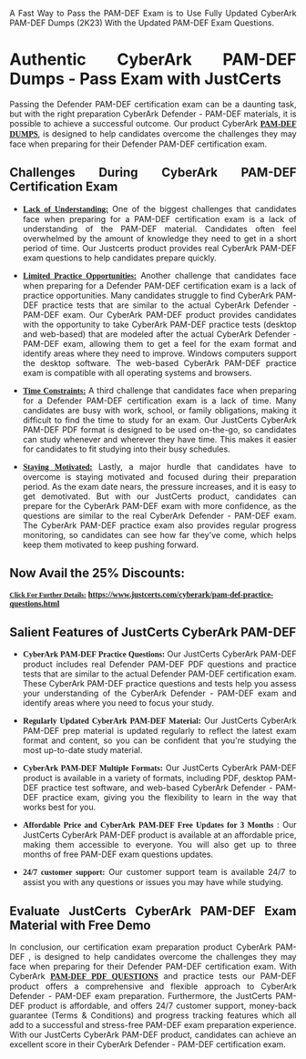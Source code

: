 <p dir="auto" style="text-align: justify;">A Fast Way to Pass the PAM-DEF Exam is to Use Fully Updated CyberArk PAM-DEF Dumps (2K23) With the Updated PAM-DEF Exam Questions.</p>

<h1 style="text-align: justify;"><strong>Authentic CyberArk PAM-DEF Dumps - Pass Exam with JustCerts</strong></h1>

<p style="text-align: justify;">Passing the Defender PAM-DEF certification exam can be a daunting task, but with the right preparation CyberArk Defender - PAM-DEF materials, it is possible to achieve a successful outcome. Our product CyberArk <strong><a href="https://www.justcerts.com/cyberark/pam-def-practice-questions.html"><span style="font-family:Georgia,serif;"><u>PAM-DEF DUMPS</u></span></a></strong>, is designed to help candidates overcome the challenges they may face when preparing for their Defender PAM-DEF certification exam.</p>

<h2 style="text-align: justify;"><strong>Challenges During CyberArk PAM-DEF Certification Exam</strong></h2>

<ul>
	<li style="text-align: justify;"><u><span style="font-family:Georgia,serif;"><strong>Lack of Understanding:</strong></span></u> One of the biggest challenges that candidates face when preparing for a PAM-DEF certification exam is a lack of understanding of the PAM-DEF material. Candidates often feel overwhelmed by the amount of knowledge they need to get in a short period of time. Our Justcerts product provides real CyberArk PAM-DEF exam questions to help candidates prepare quickly.</li>
</ul>

<ul>
	<li style="text-align: justify;"><u><span style="font-family:Georgia,serif;"><strong>Limited Practice Opportunities:</strong></span></u> Another challenge that candidates face when preparing for a Defender PAM-DEF certification exam is a lack of practice opportunities. Many candidates struggle to find CyberArk PAM-DEF practice tests that are similar to the actual CyberArk Defender - PAM-DEF exam. Our CyberArk PAM-DEF product provides candidates with the opportunity to take CyberArk PAM-DEF practice tests (desktop and web-based) that are modeled after the actual CyberArk Defender - PAM-DEF exam, allowing them to get a feel for the exam format and identify areas where they need to improve. Windows computers support the desktop software. The web-based CyberArk PAM-DEF practice exam is compatible with all operating systems and browsers.</li>
</ul>

<ul>
	<li style="text-align: justify;"><u><span style="font-family:Georgia,serif;"><strong>Time Constraints:</strong></span></u> A third challenge that candidates face when preparing for a Defender PAM-DEF certification exam is a lack of time. Many candidates are busy with work, school, or family obligations, making it difficult to find the time to study for an exam. Our JustCerts CyberArk PAM-DEF PDF format is designed to be used on-the-go, so candidates can study whenever and wherever they have time. This makes it easier for candidates to fit studying into their busy schedules.</li>
</ul>

<ul>
	<li style="text-align: justify;"><u><span style="font-family:Georgia,serif;"><strong>Staying Motivated:</strong></span></u> Lastly, a major hurdle that candidates have to overcome is staying motivated and focused during their preparation period. As the exam date nears, the pressure increases, and it is easy to get demotivated. But with our JustCerts product, candidates can prepare for the CyberArk PAM-DEF exam with more confidence, as the questions are similar to the real CyberArk Defender - PAM-DEF exam. The CyberArk PAM-DEF practice exam also provides regular progress monitoring, so candidates can see how far they've come, which helps keep them motivated to keep pushing forward.</li>
</ul>

<h2 style="text-align: justify;"><strong>Now Avail the 25% Discounts:</strong></h2>

<p><span style="font-size:12px;"><u><span style="font-family:Georgia,serif;"><strong>Click For Further Details:</strong></span></u></span><span style="font-size:14px;"><span style="font-family:Georgia,serif;"><strong> <a href="https://www.justcerts.com/cyberark/pam-def-practice-questions.html">https://www.justcerts.com/cyberark/pam-def-practice-questions.html</a></strong></span></span></p>

<h2 style="text-align: justify;"><strong>Salient Features of JustCerts CyberArk PAM-DEF</strong></h2>

<ul>
	<li style="text-align: justify;"><span style="font-family:Georgia,serif;"><strong>CyberArk PAM-DEF Practice Questions:</strong></span> Our JustCerts CyberArk PAM-DEF product includes real Defender PAM-DEF PDF questions and practice tests that are similar to the actual Defender PAM-DEF certification exam. These CyberArk PAM-DEF practice questions and tests help you assess your understanding of the CyberArk Defender - PAM-DEF exam and identify areas where you need to focus your study.</li>
</ul>

<ul>
	<li style="text-align: justify;"><span style="font-family:Georgia,serif;"><strong>Regularly Updated CyberArk PAM-DEF Material:</strong></span> Our JustCerts CyberArk PAM-DEF prep material is updated regularly to reflect the latest exam format and content, so you can be confident that you're studying the most up-to-date study material.</li>
</ul>

<ul>
	<li style="text-align: justify;"><span style="font-family:Georgia,serif;"><strong>CyberArk PAM-DEF Multiple Formats:</strong></span> Our JustCerts CyberArk PAM-DEF product is available in a variety of formats, including PDF, desktop PAM-DEF practice test software, and web-based CyberArk Defender - PAM-DEF practice exam, giving you the flexibility to learn in the way that works best for you.</li>
</ul>

<ul>
	<li style="text-align: justify;"><span style="font-family:Georgia,serif;"><strong>Affordable Price and CyberArk PAM-DEF Free Updates for 3 Months</strong></span> : Our JustCerts CyberArk PAM-DEF product is available at an affordable price, making them accessible to everyone. You will also get up to three months of free PAM-DEF exam questions updates.</li>
</ul>

<ul>
	<li style="text-align: justify;"><span style="font-family:Georgia,serif;"><strong>24/7 customer support:</strong></span> Our customer support team is available 24/7 to assist you with any questions or issues you may have while studying.</li>
</ul>

<h2 style="text-align: justify;"><strong>Evaluate JustCerts CyberArk PAM-DEF Exam Material with Free Demo</strong></h2>

<p style="text-align: justify;">In conclusion, our certification exam preparation product CyberArk PAM-DEF , is designed to help candidates overcome the challenges they may face when preparing for their Defender PAM-DEF certification exam. With CyberArk <a href="https://www.justcerts.com/cyberark/pam-def-practice-questions.html"><u><strong><span style="font-family:Georgia,serif;">PAM-DEF PDF QUESTIONS</span></strong></u></a> and practice tests our PAM-DEF product offers a comprehensive and flexible approach to CyberArk Defender - PAM-DEF exam preparation. Furthermore, the JustCerts PAM-DEF product is affordable, and offers 24/7 customer support, money-back guarantee (Terms & Conditions) and progress tracking features which all add to a successful and stress-free PAM-DEF exam preparation experience. With our JustCerts CyberArk PAM-DEF product, candidates can achieve an excellent score in their CyberArk Defender - PAM-DEF certification exam.</p>
